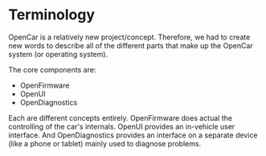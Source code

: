 # Terminology

OpenCar is a relatively new project/concept. Therefore, we had to create new words to describe all of the different parts that make up the OpenCar system (or operating system).

The core components are:

- OpenFirmware
- OpenUI
- OpenDiagnostics

Each are different concepts entirely. OpenFirmware does actual the controlling of the car's internals. OpenUI provides an in-vehicle user interface. And OpenDiagnostics provides an interface on a separate device (like a phone or tablet) mainly used to diagnose problems.
